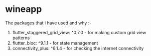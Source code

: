 # wineapp

The packages that i have used and why :-

1.  flutter_staggered_grid_view: ^0.7.0 - for making custom grid view patterns
2.  flutter_bloc: ^9.1.1 -  for state management 
3.  connectivity_plus: ^6.1.4 - for checking the internet connectivity